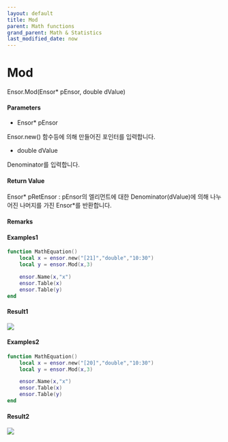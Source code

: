 ```yaml
---
layout: default
title: Mod
parent: Math functions
grand_parent: Math & Statistics
last_modified_date: now
---
```


# Mod

Ensor.Mod\(Ensor\* pEnsor, double dValue\)

#### Parameters

* Ensor\* pEnsor

Ensor.new\(\) 함수등에 의해 만들어진 포인터를 입력합니다.

* double dValue

Denominator를 입력합니다.

#### Return Value

Ensor\* pRetEnsor : pEnsor의 엘리먼트에 대한 Denominator\(dValue\)에 의해 나누어진 나머지를 가진 Ensor\*를 반환합니다.

#### Remarks

#### Examples1

```lua
function MathEquation()
    local x = ensor.new("[21]","double","10:30")
    local y = ensor.Mod(x,3)

    ensor.Name(x,"x")
    ensor.Table(x)
    ensor.Table(y)
end
```

#### Result1

![](./MathAPI/ModResult.png)

#### Examples2

```lua
function MathEquation()
    local x = ensor.new("[20]","double","10:30")
    local y = ensor.Mod(x,3)

    ensor.Name(x,"x")
    ensor.Table(x)
    ensor.Table(y)
end
```

#### Result2

![](./MathAPI/ModResult2.png)

